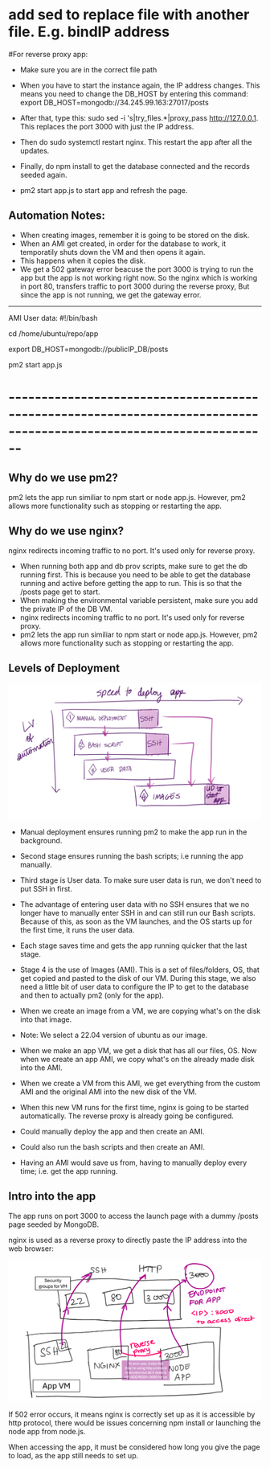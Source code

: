 # add sed to replace file with another file. E.g. bindIP address


#For reverse proxy app:

* Make sure you are in the correct file path
* When you have to start the instance again, the IP address changes. This means you need to change the DB_HOST by entering this command: export DB_HOST=mongodb://34.245.99.163:27017/posts

* After that, type this: sudo sed -i 's|try_files.*|proxy_pass http://127.0.0.1. This replaces the port 3000 with just the IP address.
  
* Then do sudo systemctl restart nginx. This restart the app after all the updates.

* Finally, do npm install to get the database connected and the records seeded again.

* pm2 start app.js to start app and refresh the page. 



 ## Automation Notes:

* When creating images, remember it is going to be stored on the disk. 
* When an AMI get created, in order for the database to work, it temporatily shuts down the VM and then opens it again. 
* This happens when it copies the disk. 
* We get a 502 gateway error beacuse the port 3000 is trying to run the app but the app is not working right now. So the nginx which is working in port 80, transfers traffic to port 3000 during the reverse proxy, But since the app is not running, we get the gateway error. 

----------------------------------------------------------------------------------------------------------------------

AMI User data:
#!/bin/bash

cd /home/ubuntu/repo/app

export DB_HOST=mongodb://publicIP_DB/posts

pm2 start app.js

# --------------------------------------------------------------------------------------------------------------------

## Why do we use pm2?
pm2 lets the app run similiar to npm start or node app.js. However, pm2 allows more functionality such as stopping or restarting the app. 

## Why do we use nginx?
nginx redirects incoming traffic to no port. It's used only for reverse proxy.

* When running both app and db prov scripts, make sure to get the db running first. This is because you need to be able to get the database running and active before getting the app to run. This is so that the /posts page get to start.
* When making the environmental variable persistent, make sure you add the private IP of the DB VM. 
* nginx redirects incoming traffic to no port. It's used only for reverse proxy.
* pm2 lets the app run similiar to npm start or node app.js. However, pm2 allows more functionality such as stopping or restarting the app. 

## Levels of Deployment
![Levels of deployment](image.png)


* Manual deployment ensures running pm2 to make the app run in the background. 

* Second stage ensures running the bash scripts; i.e running the app manually. 

* Third stage is User data. To make sure user data is run, we don't need to put SSH in first. 

* The advantage of entering user data with no SSH ensures that we no longer have to manually enter SSH in and can still run our Bash scripts. Because of this, as soon as the VM launches, and the OS starts up for the first time, it runs the user data. 

* Each stage saves time and gets the app running quicker that the last stage.

* Stage 4 is the use of Images (AMI). This is a set of files/folders, OS, that get copied and pasted to the disk of our VM. During this stage, we also need a little bit of user data to configure the IP to get to the database and then to actually pm2 (only for the app). 

* When we create an image from a VM, we are copying what's on the disk into that image. 

* Note: We select a 22.04 version of ubuntu as our image.  

* When we make an app VM, we get a disk that has all our files, OS. Now when we create an app AMI, we copy what's on the already made disk into the AMI.

* When we create a VM from this AMI, we get everything from the custom AMI and the original AMI into the new disk of the VM.

* When this new VM runs for the first time, nginx is going to be started automatically. The reverse proxy is already going be configured.

* Could manually deploy the app and then create an AMI. 

* Could also run the bash scripts and then create an AMI. 

* Having an AMI would save us from, having to manually deploy every time; i.e. get the app running.

## Intro into the app

The app runs on port 3000 to access the launch page with a dummy /posts page seeded by MongoDB.

nginx is used as a reverse proxy to directly paste the IP address into the web browser: 

![Intro into the app](image-1.png)

If 502 error occurs, it means nginx is correctly set up as it is accessible by http protocol, there would be issues concerning npm install or launching the node app from node.js.

When accessing the app, it must be considered how long you give the page to load, as the app still needs to set up. 